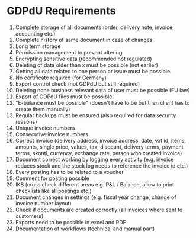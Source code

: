 # GDPdU Requirements

1. Complete storage of all documents (order, delivery note, invoice, accounting etc.)
2. Complete history of same document in case of changes
3. Long term storage
4. Permission management to prevent altering
5. Encrypting sensitive data (recommended not regulated)
6. Deleting of data older than x must be possible (not earlier)
7. Getting all data related to one person or issue must be possible
8. No certificate required (for Germany)
9. Export control check (not GDPdU but still required)
10. Deleting none business relevant data of user must be possible (EU law)
11. Export of GDPdU files must be possible
12. "E-balance must be possible" (doesn't have to be but then client has to create them manually)
13. Regular backups must be ensured (also required for data security reasons)
14. Unique invoice numbers
15. Consecutive invoice numbers
16. Correct invoice (delivery address, invoice address, date, vat id, items, amounts, single price, values, tax, discount, delivery terms, payment terms, skonti, currency, exchange rate, person who created invoice)
17. Document correct working by logging every activity (e.g. invoice reduces stock and the stock log needs to reference the invoice id etc.)
18. Every posting has to be related to a voucher
19. Comment for posting possible
20. IKS (cross check different areas e.g. P&L / Balance, allow to print checklists like all postings etc.)
21. Document changes in settings (e.g. fiscal year change, change of invoice number layout)
22. Check if documents are created correctly (all invoices where sent to customers)
23. Exports need to be possible in excel and PDF
24. Documentation of workflows (technical and manual part)
